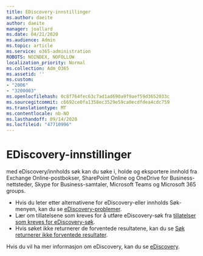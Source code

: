 ```yaml
---
title: EDiscovery-innstillinger
ms.author: daeite
author: daeite
manager: joallard
ms.date: 04/21/2020
ms.audience: Admin
ms.topic: article
ms.service: o365-administration
ROBOTS: NOINDEX, NOFOLLOW
localization_priority: Normal
ms.collection: Adm_O365
ms.assetid: ''
ms.custom:
- "2006"
- "3200003"
ms.openlocfilehash: 0c8f764fec63c7ad1ad690a9f9aef59d3652033c
ms.sourcegitcommit: c6692ce0fa1358ec3529e59ca0ecdfdea4cdc759
ms.translationtype: MT
ms.contentlocale: nb-NO
ms.lasthandoff: 09/14/2020
ms.locfileid: "47710996"
---
```

# <a name="ediscovery-settings"></a>EDiscovery-innstillinger

med eDiscovery/innholds søk kan du søke i, holde og eksportere innhold fra Exchange Online-postbokser, SharePoint Online og OneDrive for Business-nettsteder, Skype for Business-samtaler, Microsoft Teams og Microsoft 365 groups.

- Hvis du leter etter alternativene for eDiscovery-eller innholds Søk-menyen, kan du se [eDiscovery-problemer](https://docs.microsoft.com/alchemyinsights/ediscovery-issues).
- Lær om tillatelsene som kreves for å utføre eDiscovery-søk fra [tillatelser som kreves for eDiscovery-søk](https://docs.microsoft.com/alchemyinsights/permissions-required-for-ediscovery-searches).
- Hvis søket ikke returnerer de forventede resultatene, kan du se [Søk returnerer ikke forventede resultater](https://docs.microsoft.com/alchemyinsights/search-not-returning-expected-results).

Hvis du vil ha mer informasjon om eDiscovery, kan du se [eDiscovery](https://docs.microsoft.com/microsoft-365/compliance/ediscovery).
